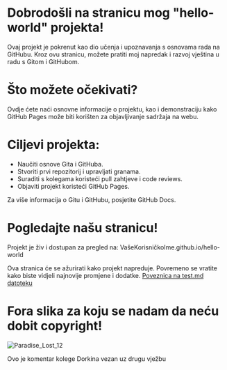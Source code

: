 # Dobrodošli na stranicu mog "hello-world" projekta!

Ovaj projekt je pokrenut kao dio učenja i upoznavanja s osnovama rada na GitHubu. Kroz ovu stranicu, možete pratiti moj napredak i razvoj vještina u radu s Gitom i GitHubom.
# Što možete očekivati?
 Ovdje ćete naći osnovne informacije o projektu, kao i demonstraciju kako GitHub Pages može biti korišten za objavljivanje sadržaja na webu.
# Ciljevi projekta:

   * Naučiti osnove Gita i GitHuba.
   * Stvoriti prvi repozitorij i upravljati granama.
   * Suraditi s kolegama koristeći pull zahtjeve i code reviews.
   * Objaviti projekt koristeći GitHub Pages.

Za više informacija o Gitu i GitHubu, posjetite GitHub Docs.
# Pogledajte našu stranicu!

Projekt je živ i dostupan za pregled na: VašeKorisničkoIme.github.io/hello-world

Ova stranica će se ažurirati kako projekt napreduje. Povremeno se vratite kako biste vidjeli najnovije promjene i dodatke.
[Poveznica na test.md datoteku](test.md)

 # Fora slika za koju se nadam da neću dobit copyright!
![Paradise_Lost_12](https://github.com/LBavdek/hello-world/assets/150364914/115cba82-3339-4bb3-8e20-638d229a7b71)

Ovo je komentar kolege Dorkina vezan uz drugu vježbu
